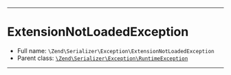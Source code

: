 ***

# ExtensionNotLoadedException

* Full name: `\Zend\Serializer\Exception\ExtensionNotLoadedException`
* Parent class: [`\Zend\Serializer\Exception\RuntimeException`](./RuntimeException.md)

***

